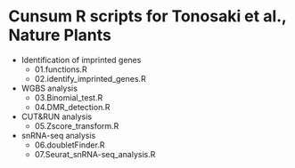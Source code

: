 # Cunsum R scripts for Tonosaki et al., Nature Plants

* Identification of imprinted genes
  * 01.functions.R
  * 02.identify_imprinted_genes.R
* WGBS analysis
  * 03.Binomial_test.R
  * 04.DMR_detection.R
* CUT&RUN analysis
  * 05.Zscore_transform.R
* snRNA-seq analysis
  * 06.doubletFinder.R
  * 07.Seurat_snRNA-seq_analysis.R
